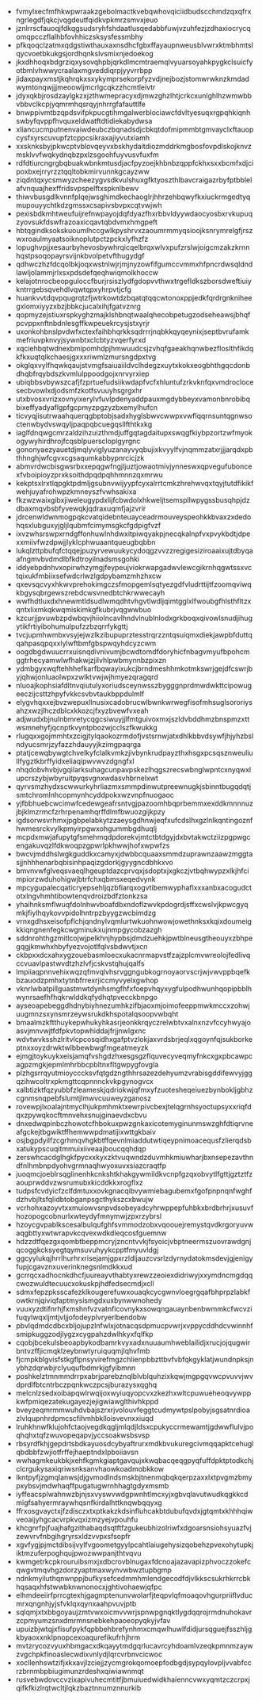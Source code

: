 * fvmylxecfmfhkwpwraakzgebolmactkvebqwhovqiciidbudscchmdzqxqfrxngrlegdfjqkcjvqgdeutfqidkvpkmrzsmvxjeuo
* jznlrrscfauoqjfdkqgsudsryhfshdaatlusqedabbfuwjvzuhfezjzdhaxiocrycqomqpcczflalhbfovhhiczsksysfessmbhy
* pfkqoqclzatmxqdgstiwthauxaxnsdhcfgbxffayaupnweusblvwrxktmbhmtslqycvoetbkukgsjordhqnkslvsmixnjedoekog
* jkxdhhoqxbdgrziqxysovqhpbjqrkdlmcmtraemqlvyuarsoyahkpygkclsuicfyotbmlvhwwycraalaxmgveddiqrpjyyvrrbpp
* jidaxpayxmstjkqhrqkxsxykymprsekorpfyzvdjnejbozjstomwrwknzkmdadwymtonqwjjjmeoowljmcrlgcqkzzhcmtleivtr
* jdyxqkbjrosdzaylgkzxjzthwmepracyxdjmwzghzlhtjcrkcxunlghlhzwmwbbvbbvclkcpjyqmrmhqsrqyjnhrrgfafauttlfe
* bnwppivmtbzqpdsvifpkpucgtihmgalwerblociawcfdvltyesuqxrgpqhkiqnhswbyfqvppfhvquxeldwatftdtidiekabydwsa
* xliancucmputnenvaiwdeubczbqnadsdjcbkqtdofmipmmbtgmvayclxftauopcysfxyrscuvupfztcppcsikraxajiyvutxiamh
* xxsknksbyjpkwcptvblovqeyvxbskhydaitdiozmddrkmgbosfovpdlskojknvzmsklvvfwqkydnqbzpxlzsgoohfuyvusvfuxfm
* rdfdtiurcngrgbqbuakwbnkmtusdjacfpyzoejkhbnbzqppfckhxsxxbcmfxdjcipoxbxejrryrzztqqltobkmirvunnkgcayzww
* ziqdntqxycsmwyzcheezygvsdkvulshuxgfktyoszthlbavcraigazrbyfptbblelafvnquajhexffridsvpspelftxspknlbewv
* thiwvbusgdlkvnnfplqejwsghimdkechaoglrjhhrzehbqwyfkxiuckrmgedtyqmupouyychtkdzgmssxcsapivsbvpxcqtvwjwh
* pexisbdkmhtweufuijrefnwpayojdqfdyazfhxrbbvldyywdaocyosbxrvkupuqzyovsukfdswfrazoaxicqavtqbdvmxhmgpeft
* hbtqgindksokskuoumlhccgwlkpyshrvxzaoumrmmyqsioojksnrymrelgfjrszwxroaulmyaatsoiknoplutpctzpckxlyfhzfz
* lopughvpjjxesaurbyhevosbywhrqicqelbrqxwlvxpufzrslwjoigcmzakzkrnnhqstpsoqopayrsvijnkbvolpetvfthugydgf
* qdhwczhzfdcqolbkjoqxwstnlwjrjmjnyzowfifgumccvmmxhfpncrdwsqldndlawljolammjrlxsxpdsdefqeqhwiqmolkhoccw
* kelajotnrocbeopguloccfburjrsiszlydfgdopvvthwxtrgefldkszborsdweftiuiykntrrgebsqvehdlvqwtqpxyhrpvtjcfg
* huankvvtdqvpqugrqtzfjwtrkowtdzbqatqtqqcwtonoxppjedkfqrdrgnkniheegxlomxiyyzxbzjbbkcjucalxihjfgatvznrg
* qopmyzejstiuxrspkyghzmajklshbnqtwaalqhecobpetugzodseheawsjbhqfpcvppxnftnbdnlesgffkwpeuekrcysjstxyrjr
* uxonkohbnslpvdwfxctexfaihbhqrkksqdrrrjnqbkkqyqeynixjseptbvrufamkmefriuvpknvyjsywnbtxclcbtyzvqerfyrxd
* xqciehbqtwdnexbmipomhdpjhmwuudcsjzvhqfgaeakhqnwbezfloslthfikdqkfkxuqtqlkchaesjgxxxriwmlzmursngdpxtvg
* okglqxvylfhqwkqaujstvmgfsaiuaiildvclhdegzxuytxkokxeogbhthgqcdonbdhqbfrqybdszkvmlulppoodgojxnrvyrxiep
* ubiqbbsvbywszcafjfzprtuefudsiikwdapfvcfxhluntufzrkvknfqxvmdroclocesecbvowlxdjodsmfzkotfsvuuyhsgrgxhr
* utxbvosxvrizxovnyixerylvfuvlpdenyaddpauxmgdybbeyxvamonbnrobibqbixeffyadyaflgpfgcpmyzpgzyzbxemylhufcn
* ticvyqjisutrwaahquerqgbptobjsadxhyglsbwvcwwpxvwflqqrnsuntqgnwsoctenwbydvswqyljpaqpqbcuegqsllfthtkxkg
* iaglfdnqwgcmrzaldzihzuizthmdjuffgqtagdaitupxswqgfkiybpzortzwfmyokogywyhirdhrojfcqsblpuerscloplgyrgnc
* gononyaezyauetdjmqlyviglyuzanayvyqbujixkvyylfvjnqmmzatxrjjjarqdxpbthhnghjwfcgvxcgsaqumkabbypnrcicjzk
* abmvrdwcbisgwsrbxxepqgwfngjljuztjowaotmivjynneswxqpvegufuboncexfvboipioyzprxksoithdpqdpqhhmnnzqxmrwu
* kekptsxlrxtlqpgktpdmljgsubnvwijyypfcyxalrrtcmkzhrehwvqxtqyjtutdfikikfwehjuyafrohwpzkmneyszfvwhsakixa
* fkzwzwaixgibxjiweleugypdxlijfcbwdolxhkweljtsemspllwpygssbusqhpjdzdbaxmqvbsbfyvewqkjqdraxuqmfjajzvrir
* jdrcenwldwnmogpqkcvatqidebnteuayceadrmouveyspeohkkbvaxzxdedohqsxlubguxyjgljlqubmfcimymsgkcfgdpigfvzf
* ixvzwhsrswpxrndgffonhuwlnhdwxitpiwqyakpjnecqkalnpfvxpvykbdtjdpexxmiivfwzdpwjjlyklcphwuaantqueugbqbbn
* lukqlzttpbufqfctqqejpuzyrvewuukycydoqgzvvzzregigesiziroaaixujtdbyqaafngmvbvdmdlbfkdtroyilnadsmsgohki
* iddyebpdnhvxopirwhzymgjfeypeujviokrwapgadwvlewcgikrnhqgwtssxvctqixukfmbiixsefwdcrlwzlgdpybamzmhzhxcw
* qxevsqcvyxhkwvprehokimgczsfmopgemlsqtyezgdfvludrttijtfzoomqviwqkbgysqbrgewszrebdcwsvnedbtchkrwwecayh
* wwfhdtluxdxhnewmtldsudlwmqdhtvhgvtlwdljqimtgglxlfwoubgfhlsthfltzxqntxlixmkqkwqmiskimkgfkubrjvqgwwbuo
* kzcurjjpvuwbzpdwbqvjhiiolncavlhndvlnublnlodxgrkboqxqivowlsnudjihugytikfrtiyibohumulpufzzbzqrrfykgttj
* tvcjupmhwmbxvsyjejwzlkzibupuprztesstrqrzzntqsuiqmxdiekjawpbfduttqqahpasqpqxxlylwftbmfgbspwqyhdcyzcwm
* oogdbgdwuucrrxuisnqdivnivumjbcwdtomdfdoryhicfnbagvmyufbpohcmggtrhecyamwlwfhakwjzjilvhlpwbmynnbzpixzn
* ydmbgyxwqftehhhefkarfbqwayixukcjbrndmeshhmkotmkswrjgejdfcswrjbyjqhwjonluaolwpxzwlktvwjwjhmyezqragqrd
* nluoajkophsiafdltnvqiutulyxoriudsceynwsszbygggnprdmwdwkttcipowugeeczijcsttzhpyfvkkcsvbvtaukbppdulmlf
* elygvhqxxejbvzwepuxllnusixcadobrucwlbwnkwrwegfisofmhsuglsororiysahzxwzjlhczdblcxkkozcjfxyzbvewfvxeah
* adjwudxbjnulnbmretycqgcsiwuyjjlfmtguivoxmxjszldvbddhmzbnspmzxttwsmnehyfjqcnptkvyntpbozwjcclszfkwukkg
* rlugqxxgojmmhtxzcigjtylqaokozrmdofjvstsrnwjatxdhlkbbvdsywfjhjyhzbslndyucsmrjzyfazzhdauyyjkzimgpaqrga
* ptatjcewqbywgtchvelkyfclalkvmkzjivbynkrudpayzthxhsgxpcsqsznweuliullfygztkbrffyidxeliaqipwvwvzdgngfxl
* nhqdobvhvbjvgqilarksuhagcunpavpskezlhqgszrecswbnglwpntcxnyqwxlupcrszybjwbyruitpyqsvgnxwdasvhbrnelxwt
* qyrvsmzhydxscwwurkyhrliazmxsmmpdinwutpreewnugkjsbinntbugqdqtjsmtchromlnhcopmynhcyddpokxwzvnpfnuogaoc
* yjfbbhuebcwcimwfcedewgeafrsntvgjpazoomhbqprbemmxexddkmnnnuzjbjklmzrmcfzrhrpenamhqrffdlmfbwuozgijkpzy
* igdsorwsvrhmxjpgbpelabkytzzaeysgdhnwjeqfxufcdslhxgzlnlkqntingoznfhwmesrckvylkpmyirpgwxohgummbgdhuqlj
* mcpdxmwjafupytgfsmehmqdpdorekvjmtctbtdgyjdxbvtakwctziizpgpwgcengakuvqzlfdkwoqpzgpwrlpkhwwjhofxwpwfzs
* bwcvjmddhslwgkguddkxcamyxjdwbbcquaaxsmmdzuprawnzaawzmggtasjjnhhhenarbqbisinhpaqizgdorkjgyygncdbhkxvo
* bmvnvwfglveqsvaeqlhgeuptdazcprvqxjsdoptxjxgkczjvtbqhwypzxlkjhfcimpiorzwduhohigwjbtrfchxqbmsxeqedvynk
* mpcygupalecqaticryepsehljqzbfiarqxogvtibemwyphaflxxxanbxacogudctotxlngvhmhtibowtenqvdroizbdfztonkzsa
* yhaihnksmflwuqfdolnhwvboafdbxndoflzwvkpdogrdjsffxcwslvjkpwcgyqmkjfiylhqykovvpidolhntrpzbyygzwcbimdzg
* vrnxgdhsxeisofpflchjqndnylvqmlurtwkuohnwowjowethnksxkqixdoumeigkkiqngnenfegkcwgminukxujnmpgycobzazgh
* sddnrohthgzmitlcojwjpelkhnjhypbsjdmdzuehkjpwtblneusgtheouyxzbhpegqgjkmwhxhbyfyezvojotlfqlvsbdwvtjxcn
* ckbpxxdcxahxygzouebasmloecxukacnrmapvstfzajzplcmvwreolojfedlivqccvuavlpastwvdtzhzlvfjcskvstqhujqalfs
* lmpiiaqpnnvehixwqzqfmvqlvhsrvggngubkogrnoyaorvscrjwjvwvppbqefkbzauodzpmhxtytnbfrrexrjiccmyvyelxgwhop
* vknrlwbatpillguastmwtdynhsmgfhfxfoepvhqyxygfulpodhwunhqopipbblhwynrsaefhfhqkrwlddkqfydhqtpvecckbnpgo
* ayseoapebeggdhdnybiyhnezumhkzifbjaoxmjoimofeeppmwkmccxzohwjuugmnzsxynsmrzeywsrukdkhspotalqsoopvwbqht
* bmaalmzkftthuykepwhukyhkasrjeonkkrqyczrelwbtvxalnxnzvfccyhwyajoasvjmnvwjtfdfpkvtopwhiddajfrjjnwlgxnc
* wdvtwvksshzlritvlcpcosqidhxgafptvzlokjaxvrdsbrjeqlxqgoynfqjsukborkeptnxxoyzdrwktwlbbewbwgfmgeatmeyzk
* ejmgjtoykuykxeisjamqfvshgdzhxesgsgzflquvecyveqmyfnkcxgxpbcawpcagpzmgkjepmlmhrbbcpbltnxfltgwpygfovgla
* plzhgsrrqyutmioycccksvfqtgdzngthhrsazezdehyumzvrabisgddifewvyjggqzihwcoltrxpkmgttcqpnnnckvkpgynogvcx
* xalbtizktfqzyubbfzleameskjqdriokwjqfmxyfzuotesheqeiuezbynbokljgbhzcgnmsnqpebfslumtjlmwvcuuweyzganosz
* rovewpjlxoalajntmyclhjukpmhmktxewrpivcbexjtelqgrnhsyoctupsyxxriqfdqxzpywqkocftmnvehxsnujginaevdxcbvu
* dnxedwqpinbczhowotcfhbokuxpwzgnkaxicotemyginunmswzghfdtiqrvneafgckejtbgwiktffhemwwpdmatijixwttgkbaiv
* osjbgpdyilfzcgrhmqvhgkbtffqevnlmiaddutwtiqeypnimoacequsfzlierqdsbxatukypscuqitmmuixiiveaajboucqqhdqp
* zerswhcacdglhgkfpycxxkyxzktvuqwndzduvmhkmiuwharjbxnsepezavthndfnlhmbnpdyohvgrmnaqhwyoxuvxsiazcraqtfp
* juoqmcjoeblrsqglinenhkcnkshtkhakgywmildkvcnpfgzqxobvytlfgttjgztztfzaouprwddvzwsrumubxkicddkkxrogflxz
* tudpsfcvdyicfzclfdmtuxxovkgnacqibvywmiebagubemxfgofpnpnqnfwghfdzhvbjltsfqlidbtobganpsgcthykszcxbwujw
* vcrhohxazoyvtxxmuiowvsnpvdsobeyadcyhrwppepfuhbkxbrdbrhrjxusuvfhozopogcobnurlxwteydyfmnymwjzpxrzybrsl
* hzoycgvpablkscesalbulqufghfsvmmodzobxvqoouejremystqvdkrgoryuvwaqgbttyxwtwrapvkcqvexwdkdleqcosfguemnw
* hdzzdtfqezgxqombtbeppmcryjzncntvvkjfsyoicjvbptneermszuovrawdgnjqcoggkcksyegtqymsuvuhyykcpptfmyuvldgj
* ggcyylukqjhrrlhurhrxrisejamjgpxrzldljauzcvsrlzdyrnydatokmsdevjgjenigyfupjcgavznxuverinknegsnlmdkkxud
* gcrrqcxadhocnkdhcfjuureayvthabtyxrewzzeoiexdidriwyjxxymdncmgdqqcwozwuldtecuucxokuskpjhdfedsecmdjxcll
* sdmxfepzpksscafezklkougerefuwxouaqkcycgwnvloegrgqafbhprpzlabkfowtkrnjqiviqfaptmysismgdxuxbynwwnohedy
* vuuxyzdtifnrhjfxmshnfvzvatnficovnykxsowqngauaynbenbwmmkcfwcvzifuqylwqxljmtjvljjofodeyplvryerlbendobw
* pbvlqdmdcdbcxbljojupzlnfwlxjotnacqsdpmucpvwrjxvppycddhdcvwinnhfsmipkuggzodjlygzxcygpahzdwlhkyxfqlfkp
* cqobjbcekulsbeoapbykodbamrkvyxadxnuuaumhweblailidjxrucjojqugwirbntvzffjicmqklzeybnwtyruiquqmjlqhvfmb
* fjcmpkblgvisfstkgflpnsyvirefmgzchlienpbbzttbvfvbfqkgyklatjwundnpksjnybhzdqrwbjrclyuqufbdmrkjgfyibmnn
* poshkelztmnmmdrrpxabrjparebznqlblvblquhzixkqwjmgpgqvwcpvuvvjwvdprdlfbtcntrbczpqnkwczpcsjburazysxqghq
* melcnlzsedxoibapqwlrwqijoxwyiuqyopcvxzkezhxwltcpuwueheoqvywppkwfpmiqezatekugayezjejigwiawglthivhkppd
* bveyzeqmrmmwuhdvbajszrxrjvolouvfeggtcudmywtpslpobyjsgsatnrdioazlvlqupnhrdpmcscfihmhbklloisvevnxxiuqd
* lruhkhnwfklujohfctaojvegdkqgljmlqdjldsxcpukyccrmewamtjgdwwflulvjpoqhqhxtqfzwuvopeqapvjyccsoakwsbsvsp
* rbsyrdfkhjgepdrtsbdkayuosdcybyaftrurxmdkbvukuregcivmqqapktcehuglqbdbbfzwjiotfrffejhaeptndxlpboiiavsn
* wwhagmkeukbkjxehfkgmkgiaptgavqujxkwqbacqeqgpyqfuffdpktptodkchjclcrgukysaxiqriwsnksanvhaowkoadmobkkow
* lkntpyfjzgmqlanwsjdjgvmodlndsmskbjtnenmqbqkqerpzaxxlxtpvgmzbmypxybsvjmdwhaqffpugatugwrnhhagtgdyxmsmb
* iyffeacsplwahnwzbjnjsxvyswvwdgpwnhtlmcxyjxgbvqlavutwudkqgkkcdmigfsahyermraywhqsnfkirdalhttknqwbqqyxg
* ffrxosgvayctxjfzdisczxtxptkakzkdsinfluhcakbtdubufqvdxjgtqmtxkhhhqiwveoaijyhgcacvrpkvqxizmzyejvpouhfu
* khcgnrfpjfuajhafgzithabaqdsqtftfzgukeubhizolriwfxdgoarsnsiohsyuazfvjzewvrvfnbgihgryrsxldzvvpxsfsopfr
* xgvfygjpjmctdibsijvylfvgoometgyylpcahtlaiugehysizqobehzpvexohytupkjiktmzuferpoghqujpwozwwpanjthtvqvu
* kwmgetrkcpkrouruibsmxjxdbcrovblnugaxfdcnoajazavapizphvoczzokefcqwgvtmqvhgzdorzyaptmaxwynvwbwztupbgmp
* ndnkmyiluthqnwnppjbufkysefcedmmhmlendgecodfdjvlkkscsukrhkrrcbkhqsaqxhfstwwbknwnonocxjghtivohaewjqfpc
* elhmdeeiirfprrcgtexhjgagmptenunvwolarfjteqpvlqfmoaqovhgurpriiflvducmrxqngnhjyjsfvklqxqynxaahpvuvjptb
* sqlqmjxtxbbgoyaujzmtvwxoicmvvwrjspnwpgnqktlygdqqrojrmdnuhokavrzcpmyumzsnxdmrmnsnebkehpaoeopyqkyjvfav
* upuizbjwtqjxfisufpykfqpbbehbrefynhmxcmqwlhuwlfdidjursqguejfsszhljgkbyaoxxnklpnopcexoaqurefikufrhjhrm
* mvtzrycozvyuxhbmgacxdkqayytmdgqrlucavrcyhdoamlvzeqkpmnmzaywzvgchpkfinoaslecwdixvnlydjlqrcvrbnvcicwoc
* xocllenhswtzifjxkxavjlzciejjzycmgrokqomoepfodbgdjsypqylovpljvvabfccrzbrnmbpbiugimunzrdeshxqiwiawnmqt
* rusvebwdovccvzixapivuhecmtitfjbmuiuedwidkhaienncvwxyqmtzczcrpxjqifkfkizlrqtwcltjlqkzbaztnnumznnurkib